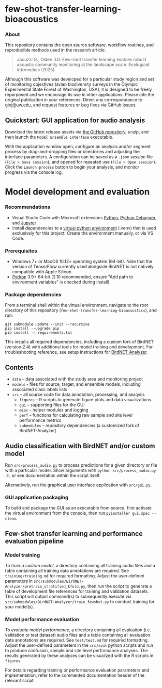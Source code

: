 # few-shot-transfer-learning-bioacoustics

### About

This repository contains the open source software, workflow routines, and reproducible methods used in the research article:

> Jacuzzi G., Olden J.D. Few-shot transfer learning enables robust acoustic community monitoring at the landscape scale. *Ecological Informatics* (2025).

Although this software was developed for a particular study region and set of monitoring objectives (avian biodiversity surveys in the Olympic Experimental State Forest of Washington, USA), it is designed to be freely repurposed and we encourage its use in other applications. Please cite the original publication in your references. Direct any correspondance to gioj@uw.edu, and request features or bug fixes via GitHub issues.

## Quickstart: GUI application for audio analysis

Download the latest release assets via [the GitHub repository](https://github.com/giojacuzzi/few-shot-transfer-learning-bioacoustics/releases), unzip, and then launch the `Model Ensemble Interface` executable.

With the application window open, configure an analysis and/or segment process by drag-and-dropping files or directories and adjusting the interface parameters. A configuration can be saved as a `.json` *session* file (`File > Save session`), and opened for repeated use (`File > Open session`). Click the `Launch process` button to begin your analysis, and monitor progress via the console log.

# Model development and evaluation

### Recommendations
- Visual Studio Code with Microsoft extensions [Python](https://marketplace.visualstudio.com/items?itemName=ms-python.python), [Python Debugger](https://marketplace.visualstudio.com/items?itemName=ms-python.debugpy), and [Jupyter](https://marketplace.visualstudio.com/items?itemName=ms-toolsai.jupyter)
- Install dependencies to a [virtual python environment](https://packaging.python.org/en/latest/guides/installing-using-pip-and-virtual-environments/) (.venv) that is used exclusively for this project. Create the environment manually, or via VS Code.

### Prerequisites
- Windows 7+ or MacOS 10.12+ operating system (64-bit). Note that the version of TensorFlow currently used alongside BirdNET is not natively compatible with Apple Silicon.
- [Python](https://www.python.org/downloads/) 3.9+ 64-bit (3.10 recommended, ensure "Add path to environment variables" is checked during install)

### Package dependencies
From a terminal shell within the virtual environment, navigate to the root directory of this repository (`few-shot-transfer-learning-bioacoustics`), and run:

```
git submodule update --init --recursive
pip install --upgrade pip
pip install -r requirements.txt
```

This installs all required dependencies, including a custom fork of BirdNET (version 2.4) with additional tools for model training and development. For troubleshooting reference, see setup instructions for [BirdNET-Analyzer](https://github.com/kahst/BirdNET-Analyzer).

## Contents
- `data` – data associated with the study area and monitoring project
- `models` - files for source, target, and ensemble models, including associated class labels lists 
- `src` – all source code for data annotation, processing, and analysis
    - `figures` – R scripts to generate figure plots and data visualizations
    - `gui` – supporting files for the GUI
    - `misc` – helper modules and logging
    - `perf` – functions for calculating raw sample and site level performance metrics
    - `submodules` – repository dependencies (a customized fork of BirdNET-Analyzer)

## Audio classification with BirdNET and/or custom model
Run `src/process_audio.py` to process predictions for a given directory or file with a particular model. Show arguments with `python src/process_audio.py -h`, or see documentation within the script itself.

Alternatively, run the graphical user interface application with `src/gui.py`.

### GUI application packaging
To build and package the GUI as an executable from source, first activate the virtual environment from the console, then run `pyinstaller gui.spec --clean`.

## Few-shot transfer learning and performance evaluation pipeline

### Model training
*To train a custom model*, a directory containing all training audio files and a table containing all training data annotations are required. See `training/training.md` for required formatting. Adjust the user-defined parameters in `src/submodules/BirdNET-Analyzer/pretrain_stratified_kfold.py`, then run the script to generate a table of development file references for training and validation datasets. This script will output command(s) to subsequently execute via `src/submodules/BirdNET-Analyzer/train_fewshot.py` to conduct training for your model(s).

### Model performance evaluation
*To evaluate model performance*, a directory containing all evaluation (i.e. validation or test dataset) audio files and a table containing all evaluation data annotations are required. See `test/test.md` for required formatting. Adjust the user-defined parameters in the `src/eval` python scripts and run to produce confusion, sample and site level performance analyses. The results generated by these analyses can be visualized with the R scripts in `figures`.

For details regarding training or performance evaluation parameters and implementation, refer to the commented documentation header of the relevant script.

